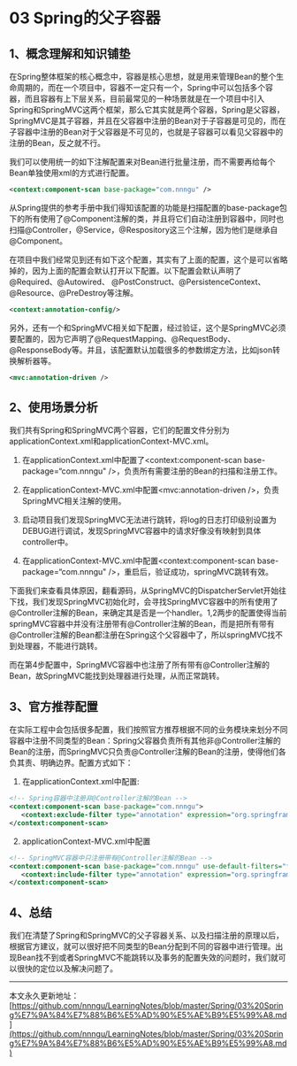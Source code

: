 # 03 Spring的父子容器

## 1、概念理解和知识铺垫

在Spring整体框架的核心概念中，容器是核心思想，就是用来管理Bean的整个生命周期的，而在一个项目中，容器不一定只有一个，Spring中可以包括多个容器，而且容器有上下层关系，目前最常见的一种场景就是在一个项目中引入Spring和SpringMVC这两个框架，那么它其实就是两个容器，Spring是父容器，SpringMVC是其子容器，并且在父容器中注册的Bean对于子容器是可见的，而在子容器中注册的Bean对于父容器是不可见的，也就是子容器可以看见父容器中的注册的Bean，反之就不行。

我们可以使用统一的如下注解配置来对Bean进行批量注册，而不需要再给每个Bean单独使用xml的方式进行配置。

```xml
<context:component-scan base-package="com.nnngu" />
```

从Spring提供的参考手册中我们得知该配置的功能是扫描配置的base-package包下的所有使用了\@Component注解的类，并且将它们自动注册到容器中，同时也扫描\@Controller，\@Service，\@Respository这三个注解，因为他们是继承自\@Component。

在项目中我们经常见到还有如下这个配置，其实有了上面的配置，这个是可以省略掉的，因为上面的配置会默认打开以下配置。以下配置会默认声明了@Required、@Autowired、 @PostConstruct、@PersistenceContext、@Resource、@PreDestroy等注解。

```xml
<context:annotation-config/>
```

另外，还有一个和SpringMVC相关如下配置，经过验证，这个是SpringMVC必须要配置的，因为它声明了@RequestMapping、@RequestBody、@ResponseBody等。并且，该配置默认加载很多的参数绑定方法，比如json转换解析器等。

```xml
<mvc:annotation-driven />
```

## 2、使用场景分析

我们共有Spring和SpringMVC两个容器，它们的配置文件分别为applicationContext.xml和applicationContext-MVC.xml。

1. 在applicationContext.xml中配置了<context:component-scan base-package=“com.nnngu" />，负责所有需要注册的Bean的扫描和注册工作。

2. 在applicationContext-MVC.xml中配置<mvc:annotation-driven />，负责SpringMVC相关注解的使用。

3. 启动项目我们发现SpringMVC无法进行跳转，将log的日志打印级别设置为DEBUG进行调试，发现SpringMVC容器中的请求好像没有映射到具体controller中。

4. 在applicationContext-MVC.xml中配置<context:component-scan base-package=“com.nnngu" />，重启后，验证成功，springMVC跳转有效。

下面我们来查看具体原因，翻看源码，从SpringMVC的DispatcherServlet开始往下找，我们发现SpringMVC初始化时，会寻找SpringMVC容器中的所有使用了@Controller注解的Bean，来确定其是否是一个handler。1,2两步的配置使得当前springMVC容器中并没有注册带有@Controller注解的Bean，而是把所有带有@Controller注解的Bean都注册在Spring这个父容器中了，所以springMVC找不到处理器，不能进行跳转。

而在第4步配置中，SpringMVC容器中也注册了所有带有@Controller注解的Bean，故SpringMVC能找到处理器进行处理，从而正常跳转。

## 3、官方推荐配置

在实际工程中会包括很多配置，我们按照官方推荐根据不同的业务模块来划分不同容器中注册不同类型的Bean：Spring父容器负责所有其他非@Controller注解的Bean的注册，而SpringMVC只负责@Controller注解的Bean的注册，使得他们各负其责、明确边界。配置方式如下：

1. 在applicationContext.xml中配置:

```xml
<!-- Spring容器中注册非@Controller注解的Bean -->
<context:component-scan base-package="com.nnngu">
   <context:exclude-filter type="annotation" expression="org.springframework.stereotype.Controller"/>
</context:component-scan>
```

2. applicationContext-MVC.xml中配置

```xml
<!-- SpringMVC容器中只注册带有@Controller注解的Bean -->
<context:component-scan base-package="com.nnngu" use-default-filters="false">
   <context:include-filter type="annotation" expression="org.springframework.stereotype.Controller" />
</context:component-scan>
```

## 4、总结

我们在清楚了Spring和SpringMVC的父子容器关系、以及扫描注册的原理以后，根据官方建议，就可以很好把不同类型的Bean分配到不同的容器中进行管理。出现Bean找不到或者SpringMVC不能跳转以及事务的配置失效的问题时，我们就可以很快的定位以及解决问题了。













---

本文永久更新地址：[https://github.com/nnngu/LearningNotes/blob/master/Spring/03%20Spring%E7%9A%84%E7%88%B6%E5%AD%90%E5%AE%B9%E5%99%A8.md](https://github.com/nnngu/LearningNotes/blob/master/Spring/03%20Spring%E7%9A%84%E7%88%B6%E5%AD%90%E5%AE%B9%E5%99%A8.md)